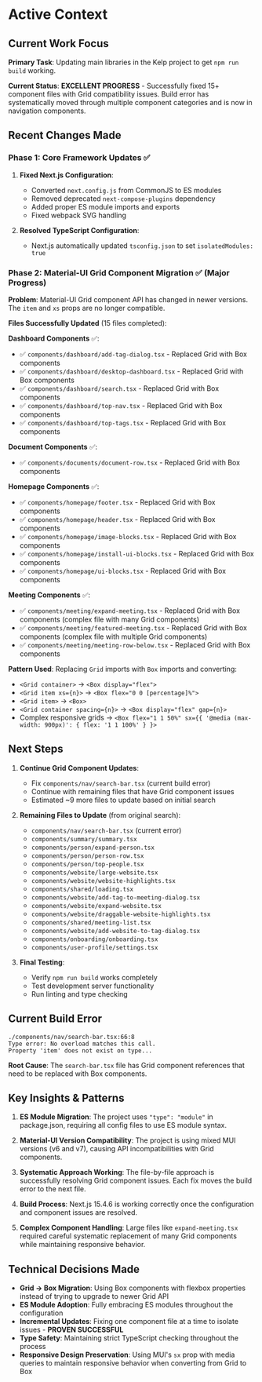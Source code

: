 # Active Context

## Current Work Focus

**Primary Task**: Updating main libraries in the Kelp project to get `npm run build` working.

**Current Status**: **EXCELLENT PROGRESS** - Successfully fixed 15+ component files with Grid compatibility issues. Build error has systematically moved through multiple component categories and is now in navigation components.

## Recent Changes Made

### Phase 1: Core Framework Updates ✅

1. **Fixed Next.js Configuration**:
   - Converted `next.config.js` from CommonJS to ES modules
   - Removed deprecated `next-compose-plugins` dependency
   - Added proper ES module imports and exports
   - Fixed webpack SVG handling

2. **Resolved TypeScript Configuration**:
   - Next.js automatically updated `tsconfig.json` to set `isolatedModules: true`

### Phase 2: Material-UI Grid Component Migration ✅ (Major Progress)

**Problem**: Material-UI Grid component API has changed in newer versions. The `item` and `xs` props are no longer compatible.

**Files Successfully Updated** (15 files completed):

**Dashboard Components** ✅:

- ✅ `components/dashboard/add-tag-dialog.tsx` - Replaced Grid with Box components
- ✅ `components/dashboard/desktop-dashboard.tsx` - Replaced Grid with Box components
- ✅ `components/dashboard/search.tsx` - Replaced Grid with Box components
- ✅ `components/dashboard/top-nav.tsx` - Replaced Grid with Box components
- ✅ `components/dashboard/top-tags.tsx` - Replaced Grid with Box components

**Document Components** ✅:

- ✅ `components/documents/document-row.tsx` - Replaced Grid with Box components

**Homepage Components** ✅:

- ✅ `components/homepage/footer.tsx` - Replaced Grid with Box components
- ✅ `components/homepage/header.tsx` - Replaced Grid with Box components
- ✅ `components/homepage/image-blocks.tsx` - Replaced Grid with Box components
- ✅ `components/homepage/install-ui-blocks.tsx` - Replaced Grid with Box components
- ✅ `components/homepage/ui-blocks.tsx` - Replaced Grid with Box components

**Meeting Components** ✅:

- ✅ `components/meeting/expand-meeting.tsx` - Replaced Grid with Box components (complex file with many Grid components)
- ✅ `components/meeting/featured-meeting.tsx` - Replaced Grid with Box components (complex file with multiple Grid components)
- ✅ `components/meeting/meeting-row-below.tsx` - Replaced Grid with Box components

**Pattern Used**: Replacing `Grid` imports with `Box` imports and converting:

- `<Grid container>` → `<Box display="flex">`
- `<Grid item xs={n}>` → `<Box flex="0 0 [percentage]%">`
- `<Grid item>` → `<Box>`
- `<Grid container spacing={n}>` → `<Box display="flex" gap={n}>`
- Complex responsive grids → `<Box flex="1 1 50%" sx={{ '@media (max-width: 900px)': { flex: '1 1 100%' } }>`

## Next Steps

1. **Continue Grid Component Updates**:
   - Fix `components/nav/search-bar.tsx` (current build error)
   - Continue with remaining files that have Grid component issues
   - Estimated ~9 more files to update based on initial search

2. **Remaining Files to Update** (from original search):
   - `components/nav/search-bar.tsx` (current error)
   - `components/summary/summary.tsx`
   - `components/person/expand-person.tsx`
   - `components/person/person-row.tsx`
   - `components/person/top-people.tsx`
   - `components/website/large-website.tsx`
   - `components/website/website-highlights.tsx`
   - `components/shared/loading.tsx`
   - `components/website/add-tag-to-meeting-dialog.tsx`
   - `components/website/expand-website.tsx`
   - `components/website/draggable-website-highlights.tsx`
   - `components/shared/meeting-list.tsx`
   - `components/website/add-website-to-tag-dialog.tsx`
   - `components/onboarding/onboarding.tsx`
   - `components/user-profile/settings.tsx`

3. **Final Testing**:
   - Verify `npm run build` works completely
   - Test development server functionality
   - Run linting and type checking

## Current Build Error

```
./components/nav/search-bar.tsx:66:8
Type error: No overload matches this call.
Property 'item' does not exist on type...
```

**Root Cause**: The `search-bar.tsx` file has Grid component references that need to be replaced with Box components.

## Key Insights & Patterns

1. **ES Module Migration**: The project uses `"type": "module"` in package.json, requiring all config files to use ES module syntax.

2. **Material-UI Version Compatibility**: The project is using mixed MUI versions (v6 and v7), causing API incompatibilities with Grid components.

3. **Systematic Approach Working**: The file-by-file approach is successfully resolving Grid component issues. Each fix moves the build error to the next file.

4. **Build Process**: Next.js 15.4.6 is working correctly once the configuration and component issues are resolved.

5. **Complex Component Handling**: Large files like `expand-meeting.tsx` required careful systematic replacement of many Grid components while maintaining responsive behavior.

## Technical Decisions Made

- **Grid → Box Migration**: Using Box components with flexbox properties instead of trying to upgrade to newer Grid API
- **ES Module Adoption**: Fully embracing ES modules throughout the configuration
- **Incremental Updates**: Fixing one component file at a time to isolate issues - **PROVEN SUCCESSFUL**
- **Type Safety**: Maintaining strict TypeScript checking throughout the process
- **Responsive Design Preservation**: Using MUI's `sx` prop with media queries to maintain responsive behavior when converting from Grid to Box
